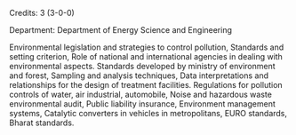Credits: 3 (3-0-0)

Department: Department of Energy Science and Engineering

Environmental legislation and strategies to control pollution, Standards and setting criterion, Role of national and international agencies in dealing with environmental aspects. Standards developed by ministry of environment and forest, Sampling and analysis techniques, Data interpretations and relationships for the design of treatment facilities. Regulations for pollution controls of water, air industrial, automobile, Noise and hazardous waste environmental audit, Public liability insurance, Environment management systems, Catalytic converters in vehicles in metropolitans, EURO standards, Bharat standards.